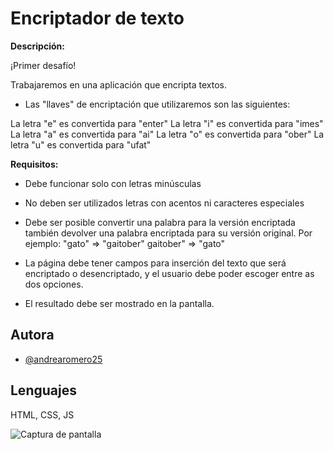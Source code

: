 
# Encriptador de texto

**Descripción:**

¡Primer desafío!

Trabajaremos en una aplicación que encripta textos.

- Las "llaves" de encriptación que utilizaremos son las siguientes:

La letra "e" es convertida para "enter"
La letra "i" es convertida para "imes"
La letra "a" es convertida para "ai"
La letra "o" es convertida para "ober"
La letra "u" es convertida para "ufat"

**Requisitos:**

- Debe funcionar solo con letras minúsculas
- No deben ser utilizados letras con acentos ni caracteres especiales
- Debe ser posible convertir una palabra para la versión encriptada también devolver una palabra encriptada para su versión original.
Por ejemplo:
"gato" => "gaitober"
gaitober" => "gato"

- La página debe tener campos para inserción del texto que será encriptado o desencriptado, y el usuario debe poder escoger entre as dos opciones.
- El resultado debe ser mostrado en la pantalla.


## Autora

- [@andrearomero25](https://github.com/Andrearomero25/Challenges)

## Lenguajes

HTML, CSS, JS


![Captura de pantalla](https://github.com/user-attachments/assets/30ddd89a-f88c-42d1-83ae-a0c41bac2d6c)
